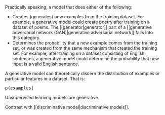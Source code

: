 
Practically speaking, a model that does either of the following:

<ul>
<li>Creates (generates) new examples from the training dataset.
For example, a generative model could create poetry after training
on a dataset of poems. The [[generator|generator]] part of a
[[generative adversarial network (GAN)|generative adversarial network]]
falls into this category.</li>
<li>Determines the probability that a new example comes from the
training set, or was created from the same mechanism that created
the training set. For example, after training on
a dataset consisting of English sentences, a generative model could
determine the probability that new input is a valid English sentence.</li>
</ul>

A generative model can theoretically discern the distribution of examples
or particular features in a dataset. That is:

<pre class="prettyprint" translate="no" dir="ltr">
p(examples)
</pre>

Unsupervised learning models are generative.

Contrast with [[discriminative model|discriminative models]].

